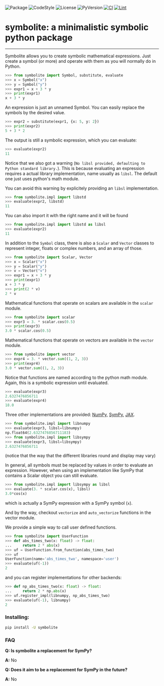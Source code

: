 ![Package](https://img.shields.io/pypi/v/symbolite?label=symbolite)
![CodeStyle](https://img.shields.io/badge/code%20style-black-000000.svg)
![License](https://img.shields.io/pypi/l/symbolite?label=license)
![PyVersion](https://img.shields.io/pypi/pyversions/symbolite?label=python)
[![CI](https://github.com/hgrecco/symbolite/actions/workflows/ci.yml/badge.svg)](https://github.com/hgrecco/symbolite/actions/workflows/ci.yml)
[![Lint](https://github.com/hgrecco/symbolite/actions/workflows/lint.yml/badge.svg)](https://github.com/hgrecco/symbolite/actions/workflows/lint.yml)

# symbolite: a minimalistic symbolic python package

______________________________________________________________________

Symbolite allows you to create symbolic mathematical
expressions. Just create a symbol (or more) and operate with them as you
will normally do in Python.

```python
>>> from symbolite import Symbol, substitute, evaluate
>>> x = Symbol("x")
>>> y = Symbol("y")
>>> expr1 = x + 3 * y
>>> print(expr1)
x + 3 * y
```

An expression is just an unnamed Symbol.
You can easily replace the symbols by the desired value.

```python
>>> expr2 = substitute(expr1, {x: 5, y: 2})
>>> print(expr2)
5 + 3 * 2
```

The output is still a symbolic expression, which you can evaluate:

```python
>>> evaluate(expr2)
11
```

Notice that we also got a warning (`No libsl provided, defaulting to Python standard library.`).
This is because evaluating an expression requires a actual library implementation,
name usually as `libsl`. The default one just uses python's math module.

You can avoid this warning by explicitely providing an `libsl` implementation.

```python
>>> from symbolite.impl import libstd
>>> evaluate(expr2, libstd)
11
```

You can also import it with the right name and it will be found

```python
>>> from symbolite.impl import libstd as libsl
>>> evaluate(expr2)
11
```

In addition to the `Symbol` class, there is also a `Scalar` and `Vector` classes
to represent integer, floats or complex numbers, and an array of those.

```python
>>> from symbolite import Scalar, Vector
>>> x = Scalar("x")
>>> y = Scalar("y")
>>> v = Vector("v")
>>> expr1 = x + 3 * y
>>> print(expr1)
x + 3 * y
>>> print(2 * v)
2 * v
```

Mathematical functions that operate on scalars are available in the `scalar` module.

```python
>>> from symbolite import scalar
>>> expr3 = 3. * scalar.cos(0.5)
>>> print(expr3)
3.0 * scalar.cos(0.5)
```

Mathematical functions that operate on vectors are available in the `vector` module.

```python
>>> from symbolite import vector
>>> expr4 = 3. * vector.sum((1, 2, 3))
>>> print(expr4)
3.0 * vector.sum((1, 2, 3))
```

Notice that functions are named according to the python math module.
Again, this is a symbolic expression until evaluated.

```python
>>> evaluate(expr3)
2.6327476856711
>>> evaluate(expr4)
18.0
```

Three other implementations are provided:
[NumPy](https://numpy.org/),
[SymPy](https://www.sympy.org),
[JAX](https://jax.readthedocs.io).

```python
>>> from symbolite.impl import libnumpy
>>> evaluate(expr3, libsl=libnumpy)
np.float64(2.6327476856711183)
>>> from symbolite.impl import libsympy
>>> evaluate(expr3, libsl=libsympy)
2.6327476856711
```

(notice that the way that the different libraries round and
display may vary)

In general, all symbols must be replaced by values in order
to evaluate an expression. However, when using an implementation
like SymPy that contains a Scalar object you can still evaluate.

```python
>>> from symbolite.impl import libsympy as libsl
>>> evaluate(3. * scalar.cos(x), libsl)
3.0*cos(x)
```

which is actually a SymPy expression with a SymPy symbol (`x`).

And by the way, checkout `vectorize` and `auto_vectorize` functions
in the vector module.

We provide a simple way to call user defined functions.

```python
>>> from symbolite import UserFunction
>>> def abs_times_two(x: float) -> float:
...     return 2 * abs(x)
>>> uf = UserFunction.from_function(abs_times_two)
>>> uf
UserFunction(name='abs_times_two', namespace='user')
>>> evaluate(uf(-1))
2
```

and you can register implementations for other backends:

```python
>>> def np_abs_times_two(x: float) -> float:
...     return 2 * np.abs(x)
>>> uf.register_impl(libnumpy, np_abs_times_two)
>>> evaluate(uf(-1), libnumpy)
2
```

### Installing:

```bash
pip install -U symbolite
```

### FAQ

**Q: Is symbolite a replacement for SymPy?**

**A:** No

**Q: Does it aim to be a replacement for SymPy in the future?**

**A:** No
